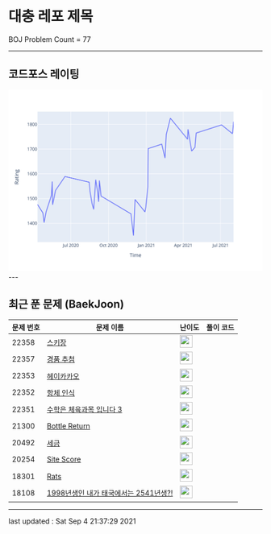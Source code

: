 # 대충 레포 제목

BOJ Problem Count = 77

---

## 코드포스 레이팅
[![Rating Graph](./cfStats.svg)](https://github.com/ingyu1008/Algorithm-Problem-Solving/blob/master/cfStats.html)---

## 최근 푼 문제 (BaekJoon)
| 문제 번호 | 문제 이름 | 난이도 | 풀이 코드 |
| --- | --- | --- | --- |
| 22358 | [스키장](https://www.acmicpc.net/problem/22358) | <img height="25px" width="25px=" src="https://static.solved.ac/tier_small/14.svg"/> |  |
| 22357 | [경품 추첨](https://www.acmicpc.net/problem/22357) | <img height="25px" width="25px=" src="https://static.solved.ac/tier_small/17.svg"/> |  |
| 22353 | [헤이카카오](https://www.acmicpc.net/problem/22353) | <img height="25px" width="25px=" src="https://static.solved.ac/tier_small/10.svg"/> |  |
| 22352 | [항체 인식](https://www.acmicpc.net/problem/22352) | <img height="25px" width="25px=" src="https://static.solved.ac/tier_small/11.svg"/> |  |
| 22351 | [수학은 체육과목 입니다 3](https://www.acmicpc.net/problem/22351) | <img height="25px" width="25px=" src="https://static.solved.ac/tier_small/6.svg"/> |  |
| 21300 | [Bottle Return](https://www.acmicpc.net/problem/21300) | <img height="25px" width="25px=" src="https://static.solved.ac/tier_small/1.svg"/> |  |
| 20492 | [세금](https://www.acmicpc.net/problem/20492) | <img height="25px" width="25px=" src="https://static.solved.ac/tier_small/1.svg"/> |  |
| 20254 | [Site Score](https://www.acmicpc.net/problem/20254) | <img height="25px" width="25px=" src="https://static.solved.ac/tier_small/1.svg"/> |  |
| 18301 | [Rats](https://www.acmicpc.net/problem/18301) | <img height="25px" width="25px=" src="https://static.solved.ac/tier_small/1.svg"/> |  |
| 18108 | [1998년생인 내가 태국에서는 2541년생?!](https://www.acmicpc.net/problem/18108) | <img height="25px" width="25px=" src="https://static.solved.ac/tier_small/1.svg"/> |  |


---

last updated : Sat Sep  4 21:37:29 2021

